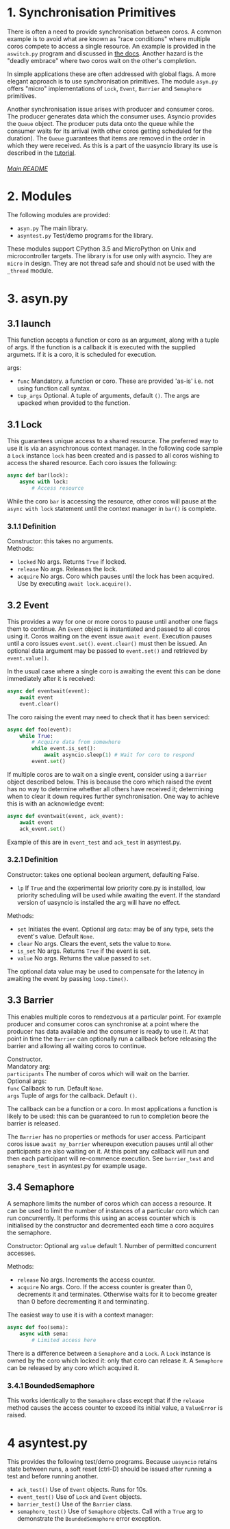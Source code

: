 # 1. Synchronisation Primitives

There is often a need to provide synchronisation between coros. A common
example is to avoid what are known as "race conditions" where multiple coros
compete to access a single resource. An example is provided in the ``aswitch.py``
program and discussed in [the docs](./DRIVERS.md). Another hazard is the "deadly
embrace" where two coros wait on the other's completion.

In simple applications these are often addressed with global flags. A more
elegant approach is to use synchronisation primitives. The module ``asyn.py``
offers "micro" implementations of ``Lock``, ``Event``, ``Barrier`` and ``Semaphore``
primitives.

Another synchronisation issue arises with producer and consumer coros. The
producer generates data which the consumer uses. Asyncio provides the ``Queue``
object. The producer puts data onto the queue while the consumer waits for its
arrival (with other coros getting scheduled for the duration). The ``Queue``
guarantees that items are removed in the order in which they were received. As
this is a part of the uasyncio library its use is described in the [tutorial](./TUTORIAL.md).

###### [Main README](./README.md)

# 2. Modules

The following modules are provided:
 * ``asyn.py`` The main library.
 * ``asyntest.py`` Test/demo programs for the library.

These modules support CPython 3.5 and MicroPython on Unix and microcontroller
targets. The library is for use only with asyncio. They are ``micro`` in design.
They are not thread safe and should not be used with the ``_thread`` module.

# 3. asyn.py

## 3.1 launch

This function accepts a function or coro as an argument, along with a tuple of
args. If the function is a callback it is executed with the supplied argumets.
If it is a coro, it is scheduled for execution.

args:
 * ``func`` Mandatory. a function or coro. These are provided 'as-is' i.e. not
 using function call syntax.
 * ``tup_args`` Optional. A tuple of arguments, default ``()``. The args are
 upacked when provided to the function.

## 3.1 Lock

This guarantees unique access to a shared resource. The preferred way to use it
is via an asynchronous context manager. In the following code sample a ``Lock``
instance ``lock`` has been created and is passed to all coros wishing to access
the shared resource. Each coro issues the following:

```python
async def bar(lock):
    async with lock:
        # Access resource
```

While the coro ``bar`` is accessing the resource, other coros will pause at the
``async with lock`` statement until the context manager in ``bar()`` is
complete.

### 3.1.1 Definition

Constructor: this takes no arguments.  
Methods:

 * ``locked`` No args. Returns ``True`` if locked.
 * ``release`` No args. Releases the lock.
 * ``acquire`` No args. Coro which pauses until the lock has been acquired. Use
 by executing ``await lock.acquire()``.

## 3.2 Event

This provides a way for one or more coros to pause until another one flags them
to continue. An ``Event`` object is instantiated and passed to all coros using
it. Coros waiting on the event issue ``await event``. Execution pauses
until a coro issues ``event.set()``. ``event.clear()`` must then be issued. An
optional data argument may be passed to ``event.set()`` and retrieved by
``event.value()``.

In the usual case where a single coro is awaiting the event this can be done
immediately after it is received:

```python
async def eventwait(event):
    await event
    event.clear()
```

The coro raising the event may need to check that it has been serviced:

```python
async def foo(event):
    while True:
        # Acquire data from somewhere
        while event.is_set():
            await asyncio.sleep(1) # Wait for coro to respond
        event.set()
```

If multiple coros are to wait on a single event, consider using a ``Barrier``
object described below. This is because the coro which raised the event has no
way to determine whether all others have received it; determining when to clear
it down requires further synchronisation. One way to achieve this is with an
acknowledge event:

```python
async def eventwait(event, ack_event):
    await event
    ack_event.set()
```

Example of this are in ``event_test`` and ``ack_test`` in asyntest.py.

### 3.2.1 Definition

Constructor: takes one optional boolean argument, defaulting False.
 * ``lp`` If ``True`` and the experimental low priority core.py is installed,
 low priority scheduling will be used while awaiting the event. If the standard
 version of uasyncio is installed the arg will have no effect.

Methods:
 * ``set`` Initiates the event. Optional arg ``data``: may be of any type,
 sets the event's value. Default ``None``.
 * ``clear`` No args. Clears the event, sets the value to ``None``.
 * ``is_set`` No args. Returns ``True`` if the event is set.
 * ``value`` No args. Returns the value passed to ``set``.

The optional data value may be used to compensate for the latency in awaiting
the event by passing ``loop.time()``.

## 3.3 Barrier

This enables multiple coros to rendezvous at a particular point. For example
producer and consumer coros can synchronise at a point where the producer has
data available and the consumer is ready to use it. At that point in time the
``Barrier`` can optionally run a callback before releasing the barrier and
allowing all waiting coros to continue.

Constructor.  
Mandatory arg:  
``participants`` The number of coros which will wait on the barrier.  
Optional args:  
``func`` Callback to run. Default ``None``.  
``args`` Tuple of args for the callback. Default ``()``.

The callback can be a function or a coro. In most applications a function is
likely to be used: this can be guaranteed to run to completion beore the
barrier is released.

The ``Barrier`` has no properties or methods for user access. Participant
coros issue ``await my_barrier`` whereupon execution pauses until all other
participants are also waiting on it. At this point any callback will run and
then each participant will re-commence execution. See ``barrier_test`` and
``semaphore_test`` in asyntest.py for example usage.

## 3.4 Semaphore

A semaphore limits the number of coros which can access a resource. It can be
used to limit the number of instances of a particular coro which can run
concurrently. It performs this using an access counter which is initialised by
the constructor and decremented each time a coro acquires the semaphore.

Constructor: Optional arg ``value`` default 1. Number of permitted concurrent
accesses.

Methods:
 * ``release`` No args. Increments the access counter.
 * ``acquire`` No args. Coro. If the access counter is greater than 0,
 decrements it and terminates. Otherwise waits for it to become greater than 0
 before decrementing it and terminating.

The easiest way to use it is with a context manager:

```python
async def foo(sema):
    async with sema:
        # Limited access here
```

There is a difference between a ``Semaphore`` and a ``Lock``. A ``Lock``
instance is owned by the coro which locked it: only that coro can release it. A
``Semaphore`` can be released by any coro which acquired it.

### 3.4.1 BoundedSemaphore

This works identically to the ``Semaphore`` class except that if the ``release``
method causes the access counter to exceed its initial value, a ``ValueError``
is raised.

# 4 asyntest.py

This provides the following test/demo programs. Because ``uasyncio`` retains
state between runs, a soft reset (ctrl-D) should be issued after running a test
and before running another.

 * ``ack_test()`` Use of ``Event`` objects. Runs for 10s.
 * ``event_test()`` Use of ``Lock`` and ``Event`` objects.
 * ``barrier_test()`` Use of the ``Barrier`` class.
 * ``semaphore_test()`` Use of ``Semaphore`` objects. Call with a ``True`` arg
 to demonstrate the ``BoundedSemaphore`` error exception.
